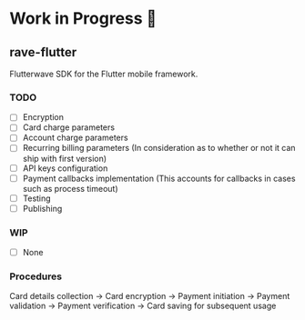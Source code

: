 # Work in Progress :construction:

## rave-flutter
Flutterwave SDK for the Flutter mobile framework.

### TODO
- [ ] Encryption
- [ ] Card charge parameters
- [ ] Account charge parameters
- [ ] Recurring billing parameters (In consideration as to whether or not it can ship with first version)
- [ ] API keys configuration
- [ ] Payment callbacks implementation (This accounts for callbacks in cases such as process timeout)
- [ ] Testing 
- [ ] Publishing

### WIP
- [ ] None

### Procedures
Card details collection -> Card encryption -> Payment initiation -> Payment validation -> Payment verification -> Card saving for subsequent usage
